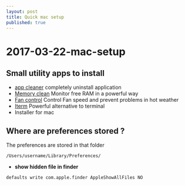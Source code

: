 ```yaml
---
layout: post
title: Quick mac setup
published: true
---
```


# 2017-03-22-mac-setup

## Small utility apps to install

* [app cleaner](https://freemacsoft.net/appcleaner/) completely uninstall application
* [Memory clean](https://itunes.apple.com/us/app/memory-clean-2-monitor-and-free-up-memory/id1114591412?mt=12) Monitor free RAM in a powerful way
* [Fan control](https://www.macupdate.com/app/mac/23137/fan-control) Control Fan speed and prevent problems in hot weather
* [Iterm](https://www.iterm2.com/) Powerful alternative to terminal
* Installer for mac

## Where are preferences stored ?

The preferences are stored in that folder

```text
/Users/username/Library/Preferences/
```

* **show hidden file in finder**

`defaults write com.apple.finder AppleShowAllFiles NO`

